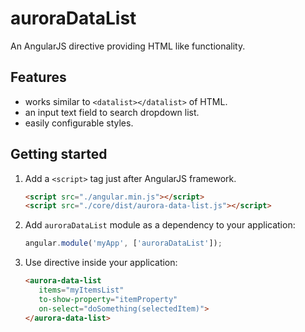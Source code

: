 auroraDataList
================

An AngularJS directive providing HTML like <datalist></datalist> functionality.

## Features
- works similar to `<datalist></datalist>` of HTML.
- an input text field to search dropdown list.
- easily configurable styles.


## Getting started

1. Add a `<script>` tag just after AngularJS framework.
    ```html
    <script src="./angular.min.js"></script>
    <script src="./core/dist/aurora-data-list.js"></script>
    ```

2. Add `auroraDataList` module as a dependency to your application:
   ```javascript
   angular.module('myApp', ['auroraDataList']);
   ```

3. Use directive inside your application:
      ```html
      <aurora-data-list 
         items="myItemsList" 
         to-show-property="itemProperty"
         on-select="doSomething(selectedItem)">
      </aurora-data-list>
      ```
